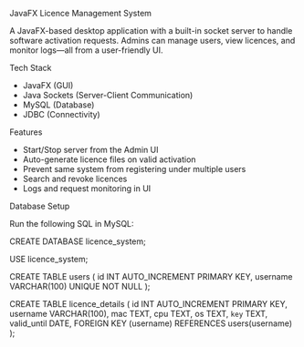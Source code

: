 JavaFX Licence Management System

A JavaFX-based desktop application with a built-in socket server to handle software activation requests. Admins can manage users, view licences, and monitor logs—all from a user-friendly UI.

Tech Stack

- JavaFX (GUI)
- Java Sockets (Server-Client Communication)
- MySQL (Database)
- JDBC (Connectivity)

Features

- Start/Stop server from the Admin UI
- Auto-generate licence files on valid activation
- Prevent same system from registering under multiple users
- Search and revoke licences
- Logs and request monitoring in UI

Database Setup

Run the following SQL in MySQL:

CREATE DATABASE licence_system;

USE licence_system;

CREATE TABLE users (
    id INT AUTO_INCREMENT PRIMARY KEY,
    username VARCHAR(100) UNIQUE NOT NULL
);

CREATE TABLE licence_details (
    id INT AUTO_INCREMENT PRIMARY KEY,
    username VARCHAR(100),
    mac TEXT,
    cpu TEXT,
    os TEXT,
    `key` TEXT,
    valid_until DATE,
    FOREIGN KEY (username) REFERENCES users(username)
);


